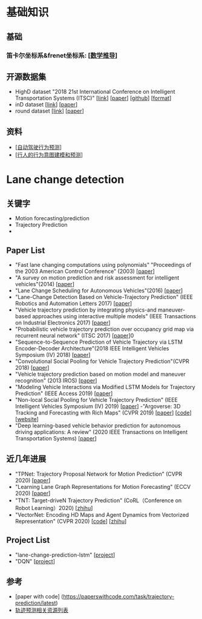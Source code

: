 # 基础知识
## 基础
### 笛卡尔坐标系&frenet坐标系: [[数学推导](https://www.jianshu.com/p/630c19f2bb9a)]

## 开源数据集
- HighD dataset "2018 21st International Conference on Intelligent Transportation Systems (ITSC)" [[link](https://www.highd-dataset.com/)] [[paper](https://ieeexplore.ieee.org/abstract/document/8569552)] [[github](https://github.com/RobertKrajewski/highD-dataset)] [[format](https://www.highd-dataset.com/format)]
- inD dataset [[link](https://www.ind-dataset.com/)] [[paper](https://arxiv.org/abs/1911.07602)]
- round dataset [[link](https://www.round-dataset.com/)] [[paper]()]

## 资料
- [[自动驾驶行为预测](https://zhuanlan.zhihu.com/p/158951141)]
- [[行人的行为意图建模和预测](https://zhuanlan.zhihu.com/p/86184886)]


# Lane change detection
## 关键字
- Motion forecasting/prediction
- Trajectory Prediction
- 
## Paper List
- "Fast lane changing computations using polynomials" "Proceedings of the 2003 American Control Conference" (2003) [[paper](https://ieeexplore.ieee.org/abstract/document/1238912)]
- "A survey on motion prediction and risk assessment for intelligent vehicles"(2014) [[paper](https://hal.inria.fr/hal-01053736/document)]
- "Lane Change Scheduling for Autonomous Vehicles"(2016) [[paper](https://www.sciencedirect.com/science/article/pii/S2405896316302063)]
- "Lane-Change Detection Based on Vehicle-Trajectory Prediction" (IEEE Robotics and Automation Letters 2017) [[paper](https://ieeexplore.ieee.org/abstract/document/7835731)]
- "Vehicle trajectory prediction by integrating physics-and maneuver-based approaches using interactive multiple models" (IEEE Transactions on Industrial Electronics 2017) [[paper](https://ieeexplore.ieee.org/abstract/document/8186191)]
- "Probabilistic vehicle trajectory prediction over occupancy grid map via recurrent neural network" (ITSC 2017) [[paper](https://ieeexplore.ieee.org/abstract/document/8317943)]0
- "Sequence-to-Sequence Prediction of Vehicle Trajectory via LSTM Encoder-Decoder Architecture"(2018 IEEE Intelligent Vehicles Symposium (IV) 2018) [[paper](https://ieeexplore.ieee.org/abstract/document/8500658)]
- "Convolutional Social Pooling for Vehicle Trajectory Prediction"(CVPR 2018) [[paper](https://openaccess.thecvf.com/content_cvpr_2018_workshops/papers/w29/Deo_Convolutional_Social_Pooling_CVPR_2018_paper.pdf)]
- "Vehicle trajectory prediction based on motion model and maneuver recognition" (2013 IROS) [[paper](https://ieeexplore.ieee.org/abstract/document/6696982)]
- "Modeling Vehicle Interactions via Modified LSTM Models for Trajectory Prediction" (IEEE Access 2019) [[paper](https://ieeexplore.ieee.org/abstract/document/8672889)]
- "Non-local Social Pooling for Vehicle Trajectory Prediction" (IEEE Intelligent Vehicles Symposium (IV) 2019) [[paper](https://ieeexplore.ieee.org/abstract/document/8813829)]
-"Argoverse: 3D Tracking and Forecasting with Rich Maps" (CVPR 2019) [[paper](https://openaccess.thecvf.com/content_CVPR_2019/html/Chang_Argoverse_3D_Tracking_and_Forecasting_With_Rich_Maps_CVPR_2019_paper.html)] [[code](https://github.com/argoai/argoverse-api)] [[website](https://www.argoverse.org/index.html)]
- "Deep learning-based vehicle behavior prediction for autonomous driving applications: A review" (2020 IEEE Transactions on Intelligent Transportation Systems) [[paper](https://ieeexplore.ieee.org/abstract/document/9158529)]

## 近几年进展
- "TPNet: Trajectory Proposal Network for Motion Prediction" (CVPR 2020) [[paper](https://decisionforce.github.io/TPNet/)]
- "Learning Lane Graph Representations for Motion Forecasting" (ECCV 2020) [[paper](https://www.ecva.net/papers/eccv_2020/papers_ECCV/papers/123470528.pdf)]
- "TNT: Target-driveN Trajectory Prediction" (CoRL（Conference on Robot Learning）2020) [[zhihu](https://zhuanlan.zhihu.com/p/267946225)]
- "VectorNet: Encoding HD Maps and Agent Dynamics from Vectorized Representation" (CVPR 2020) [[code](https://github.com/DQSSSSS/VectorNet)] [[zhihu](https://zhuanlan.zhihu.com/p/141665706)]
## Project List
- "lane-change-prediction-lstm" [[project](https://github.com/chitianhao/lane-change-prediction-lstm)]
- "DQN" [[project](https://github.com/MaxPRon/DQN_lane_change)]

## 参考
- [paper with code] (https://paperswithcode.com/task/trajectory-prediction/latest)
- [轨迹预测相关资源列表](https://bbs.cvmart.net/articles/642)